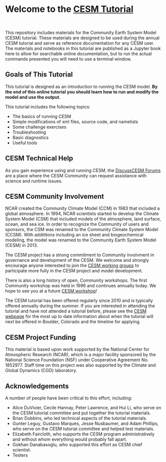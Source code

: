 
# Welcome to the [CESM Tutorial](https://ncar.github.io/CESM-Tutorial/README.html)

<br>

This repository includes materials for the Community Earth System Model (CESM) tutorial. These materials are designed to be used during the annual CESM tutorial and serve as reference documentation for any CESM user. The materials and notebooks in this tutorial are published as a Jupyter book here to allow for searchable online documentation, but to run the actual commands presented you will need to use a terminal window. 

## Goals of This Tutorial

This tutorial is designed as an introduction to running the CESM model. **By the end of this online tutorial you should learn how to run and modify the model and use the output.** 

This tutorial includes the following topics:
* The basics of running CESM
* Simple modifications of xml files, source code, and namelists
* Some challenge exercises
* Troubleshooting
* Basic diagnostics
* Useful tools

## CESM Technical Help

As you gain experience using and running CESM, the [DiscussCESM Forums](https://bb.cgd.ucar.edu/cesm/) are a place where the CESM Community can request assistance with science and runtime issues.

## CESM Community Involvement

NCAR created the Community Climate Model (CCM) in 1983 that included a global atmosphere. In 1994, NCAR scientists started to develop the Climate System Model (CSM) that included models of the atmosphere, land surface, ocean, and sea ice. In order to recognize the Community of users and sponsors, the CSM was renamed to the Community Climate System Model (CCSM). With addititons including an ice sheet and biogeochemical modeling, the model was renamed to the Community Earth System Model (CESM) in 2013. 

The CESM project has a strong commitment to Community involvment in governance and development of the CESM. We welcome and strongly encourage anyone interested to join the [CESM working groups](https://www.cesm.ucar.edu/working-groups) to participate more fully in the CESM project and model development. 

There is also a long history of open, Community workshops. The first Community workshop was held in 1996 and continues annually today. We hope to see you at a future [CESM workshop](https://www.cesm.ucar.edu/events/workshops)!

The CESM tutorial has been offered regularly since 2010 and is typically offered annually during the summer. If you are interested in attending the tutorial and have not attended a tutorial before, please see the [CESM webpage](https://www.cesm.ucar.edu/events/tutorials) for the most up to date information about when the tutorial will next be offered in Boulder, Colorado and the timeline for applying.

## CESM Project Funding 

This material is based upon work supported by the National Center for Atmospheric Research (NCAR), which is a major facility sponsored by the National Science Foundation (NSF) under Cooperative Agreement No. 1852977. Staff time on this project was also supported by the Climate and Global Dynamics (CGD) laboratory.

## Acknowledgements

A number of people have been critical to this effort, including:

- Alice DuVivier, Cecile Hannay, Peter Lawrence, and Hui Li, who serve on the CESM tutorial committee and put together the tutorial materials.
- Brian Dobbins, who led technical aspects of the tutorial materials. 
- Gunter Leguy, Gustavo Marques, Jesse Nusbaumer, and Adam Phillips, who serve on the CESM tutorial committee and helped test materials.
- Elizabeth Faircloth, who supports the CESM program administratively and without whom everything would probably fall apart.
- Gokhan Danabasoglu, who supported this effort as CESM chief scientist.
- Testers

<br>

<div>
